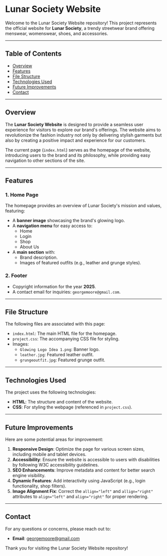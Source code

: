 # Lunar Society Website

Welcome to the Lunar Society Website repository! This project represents the official website for **Lunar Society**, a trendy streetwear brand offering menswear, womenswear, shoes, and accessories.

---

## Table of Contents

- [Overview](#overview)
- [Features](#features)
- [File Structure](#file-structure)
- [Technologies Used](#technologies-used)
- [Future Improvements](#future-improvements)
- [Contact](#contact)

---

## Overview

The **Lunar Society Website** is designed to provide a seamless user experience for visitors to explore our brand's offerings. The website aims to revolutionize the fashion industry not only by delivering stylish garments but also by creating a positive impact and experience for our customers.

The current page (`index.html`) serves as the homepage of the website, introducing users to the brand and its philosophy, while providing easy navigation to other sections of the site.

---

## Features

### 1. **Home Page**
The homepage provides an overview of Lunar Society's mission and values, featuring:
- A **banner image** showcasing the brand's glowing logo.
- A **navigation menu** for easy access to:
  - Home
  - Login
  - Shop
  - About Us
- A **main section** with:
  - Brand description.
  - Images of featured outfits (e.g., leather and grunge styles).

### 2. **Footer**
- Copyright information for the year **2025**.
- A contact email for inquiries: `georgemoore@gmail.com`.

---

## File Structure

The following files are associated with this page:

- `index.html`: The main HTML file for the homepage.
- `project.css`: The accompanying CSS file for styling.
- Images:
  - `Glowing Logo Idea 1.png`: Banner logo.
  - `leather.jpg`: Featured leather outfit.
  - `grungeoutfit.jpg`: Featured grunge outfit.

---

## Technologies Used

The project uses the following technologies:

- **HTML**: The structure and content of the website.
- **CSS**: For styling the webpage (referenced in `project.css`).

---

## Future Improvements

Here are some potential areas for improvement:

1. **Responsive Design**: Optimize the page for various screen sizes, including mobile and tablet devices.
2. **Accessibility**: Ensure the website is accessible to users with disabilities by following W3C accessibility guidelines.
3. **SEO Enhancements**: Improve metadata and content for better search engine visibility.
4. **Dynamic Features**: Add interactivity using JavaScript (e.g., login functionality, shop filters).
5. **Image Alignment Fix**: Correct the `allign="left"` and `allign="right"` attributes to `align="left"` and `align="right"` for proper rendering.

---

## Contact

For any questions or concerns, please reach out to:

- **Email**: [georgemoore@gmail.com](mailto:georgemoore@gmail.com)

Thank you for visiting the Lunar Society Website repository!
